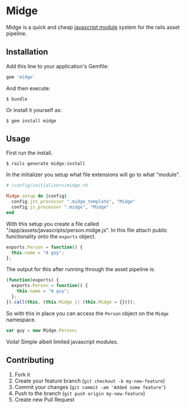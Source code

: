# Midge

Midge is a quick and cheap [javascript module](http://www.adequatelygood.com/2010/3/JavaScript-Module-Pattern-In-Depth)
system for the rails asset pipeline.

## Installation

Add this line to your application's Gemfile:

``` ruby
gem 'midge'
```

And then execute:

``` console
$ bundle
```

Or install it yourself as:

``` console
$ gem install midge
```

## Usage

First run the install.

``` console
$ rails generate midge:install
```

In the initializer you setup what file extensions will go to what "module".

``` ruby
# /config/initializers/midge.rb

Midge.setup do |config|
  config.jst_processor ".midge_template", "Midge"
  config.js_processor ".midge", "Midge"
end
```

With this setup you create a file called "/app/assets/javascripts/person.midge.js". In this
file attach public functionality onto the `exports` object.

``` javascript
exports.Person = function() {
  this.name = "A guy";
};
```

The output for this after running through the asset pipeline is:

``` javascript
(function(exports) {
  exports.Person = function() {
    this.name = "A guy";
  };
}).call(this, (this.Midge || (this.Midge = {})));
```

So with this in place you can access the `Person` object on the `Midge` namespace.

``` javascript
var guy = new Midge.Person;
```

Voila! Simple albeit limited javascript modules.

## Contributing

1. Fork it
2. Create your feature branch (`git checkout -b my-new-feature`)
3. Commit your changes (`git commit -am 'Added some feature'`)
4. Push to the branch (`git push origin my-new-feature`)
5. Create new Pull Request
